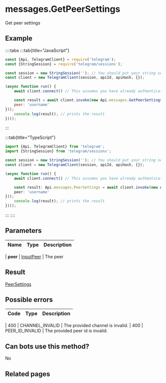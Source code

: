 # messages.GetPeerSettings

Get peer settings



## Example

::::tabs
:::tab{title="JavaScript"}
```js
const {Api, TelegramClient} = require('telegram');
const {StringSession} = require('telegram/sessions');

const session = new StringSession(''); // You should put your string session here
const client = new TelegramClient(session, apiId, apiHash, {});

(async function run() {
    await client.connect() // This assumes you have already authenticated with .start()

    const result = await client.invoke(new Api.messages.GetPeerSettings({
    peer: 'username'
}));
    console.log(result); // prints the result
})();
```
:::

:::tab{title="TypeScript"}
```ts
import {Api, TelegramClient} from 'telegram';
import {StringSession} from 'telegram/sessions';

const session = new StringSession(''); // You should put your string session here
const client = new TelegramClient(session, apiId, apiHash, {});

(async function run() {
    await client.connect() // This assumes you have already authenticated with .start()

    const result: Api.messages.PeerSettings = await client.invoke(new Api.messages.GetPeerSettings({
    peer: 'username'
}));
    console.log(result); // prints the result
})();
```
:::
::::



## Parameters

| Name | Type | Description |
| :--: | ---- | ----------- |

| **peer** | [InputPeer](https://core.telegram.org/type/InputPeer) | The peer 


## Result

[PeerSettings](https://core.telegram.org/type/PeerSettings)



## Possible errors

| Code | Type | Description |
| :--: | ---- | ----------- |

| 400 | CHANNEL\_INVALID | The provided channel is invalid. 
| 400 | PEER\_ID\_INVALID | The provided peer id is invalid. 


## Can bots use this method?

No

## Related pages


